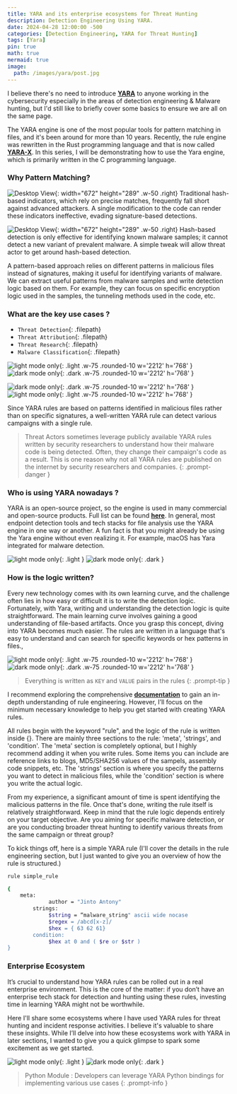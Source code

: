 ```yaml
---
title: YARA and its enterprise ecosystems for Threat Hunting
description: Detection Engineering Using YARA.
date: 2024-04-28 12:00:00 -500
categories: [Detection Engineering, YARA for Threat Hunting]
tags: [Yara]
pin: true
math: true
mermaid: true
image:
  path: /images/yara/post.jpg
---
```


I believe there's no need to introduce [**YARA**](https://github.com/VirusTotal/yara) to anyone working in the cybersecurity especially in the areas of detection engineering & Malware hunting, but I'd still like to briefly cover some basics to ensure we are all on the same page.

The YARA engine is one of the most popular tools for pattern matching in files, and it's been around for more than 10 years. Recently, the rule engine was rewritten in the Rust programming language and that is now called [**YARA-X**](https://github.com/VirusTotal/yara-x). In this series, I will be demonstrating how to use the Yara engine, which is primarily written in the C programming language.

### Why Pattern Matching? 

![Desktop View](/images/yara/yara-face0.jpg){:  width="672" height="289"  .w-50 .right} 
Traditional hash-based indicators, which rely on precise matches, frequently fall short against advanced attackers. A single modification to the code can render these indicators ineffective, evading signature-based detections. 

![Desktop View](/images/yara/yara-face.gif){: width="672" height="289" .w-50 .right}
Hash-based detection is only effective for identifying known malware samples; it cannot detect a new variant of prevalent malware. A simple tweak will allow threat actor to get around hash-based detection.

A pattern-based approach relies on different patterns in malicious files instead of signatures, making it useful for identifying variants of malware. We can extract useful patterns from malware samples and write detection logic based on them. For example, they can focus on specific encryption logic used in the samples, the tunneling methods used in the code, etc.

### What are the key use cases ?

- `Threat Detection`{: .filepath}
- `Threat Attribution`{: .filepath}
- `Threat Research`{: .filepath}
- `Malware Classification`{: .filepath}

![light mode only](/images/yara/yara1-w.PNG){: .light .w-75  .rounded-10 w='2212' h='768' } 
![dark mode only](/images/yara/yara1.PNG){: .dark .w-75  .rounded-10 w='2212' h='768' }

![dark mode only](/images/yara/kenu.PNG){: .dark .w-75  .rounded-10 w='2212' h='768' }
![light mode only](/images/yara/kenu_white.PNG){: .light .w-75  .rounded-10 w='2212' h='768' }

Since YARA rules are based on patterns identified in malicious files rather than on specific signatures, a well-written YARA rule can detect various campaigns with a single rule.

> Threat Actors sometimes leverage publicly available YARA rules written by security researchers to understand how their malware code is being detected. Often, they change their campaign's code as a result. This is one reason why not all YARA rules are published on the internet by security researchers and companies.
{: .prompt-danger }

### Who is using YARA nowadays ?

YARA is an open-source project, so the engine is used in many commercial and open-source products. Full list can be found [**here**](https://github.com/VirusTotal/yara). In general, most endpoint detection tools and tech stacks for file analysis use the YARA engine in one way or another.  A fun fact is that you might already be using the Yara engine without even realizing it. For example, macOS has Yara integrated for malware detection.

![light mode only](/images/yara/yara3_white.PNG){: .light  } 
![dark mode only](/images/yara/yara3.PNG){: .dark  }

### How is the logic written?

Every new technology comes with its own learning curve, and the challenge often lies in how easy or difficult it is to write the detection logic. Fortunately, with Yara, writing and understanding the detection logic is quite straightforward. The main learning curve involves gaining a good understanding of file-based artifacts. Once you grasp this concept, diving into YARA becomes much easier. The rules are written in a language that's easy to understand and can search for specific keywords or hex patterns in files., 

![light mode only](/images/yara/yara4-w.PNG){: .light .w-75  .rounded-10 w='2212' h='768' } 
![dark mode only](/images/yara/yara4.PNG){: .dark .w-75  .rounded-10 w='2212' h='768' }

>Everything is written as `KEY` and `VALUE` pairs in the rules
{: .prompt-tip }

I recommend exploring the comprehensive [**documentation**](https://yara.readthedocs.io/en/latest/) to gain an in-depth understanding of rule engineering. However, I’ll focus on the minimum necessary knowledge to help you get started with creating YARA rules.

All rules begin with the keyword "rule", and the logic of the rule is written inside {}. There are mainly three sections to the rule: 'meta', 'strings', and 'condition'. The 'meta' section is completely optional, but I highly recommend adding it when you write rules. Some items you can include are reference links to blogs, MD5/SHA256 values of the sampels, assembly code snippets, etc. The 'strings' section is where you specify the patterns you want to detect in malicious files, while the 'condition' section is where you write the actual logic. 

From my experience, a significant amount of time is spent identifying the malicious patterns in the file. Once that's done, writing the rule itself is relatively straightforward. Keep in mind that the rule logic depends entirely on your target objective. Are you aiming for specific malware detection, or are you conducting broader threat hunting to identify various threats from the same campaign or threat group?

To kick things off, here is a simple YARA rule (I'll cover the details in the rule engineering section, but I just wanted to give you an overview of how the rule is structured.) 

```bash
rule simple_rule 

{
    meta: 
             author = "Jinto Antony" 
        strings: 
             $string = “malware_string" ascii wide nocase 
             $regex = /abcd[x-z]/ 
             $hex = { 63 62 61} 
        condition: 
             $hex at 0 and ( $re or $str ) 
} 
```
### Enterprise Ecosystem

It’s crucial to understand how YARA rules can be rolled out in a real enterprise environment. This is the core of the matter: if you don’t have an enterprise tech stack for detection and hunting using these rules, investing time in learning YARA might not be worthwhile.

Here I'll share some ecosystems where I have used YARA rules for threat hunting and incident response activities. I believe it's valuable to share these insights. While I’ll delve into how these ecosystems work with YARA in later sections, I wanted to give you a quick glimpse to spark some excitement as we get started.

![light mode only](/images/yara/yara_eco_white.PNG){: .light  } 
![dark mode only](/images/yara/yara_eco.PNG){: .dark  }

> Python Module : Developers can leverage YARA Python bindings for implementing various use cases
{: .prompt-info }